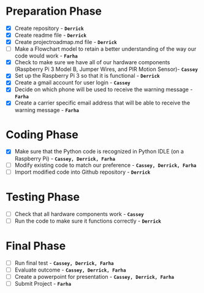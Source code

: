 
# Preparation Phase
- [x] Create repository - **`Derrick`**
- [x] Create readme file - **`Derrick`**
- [x] Create projectroadmap.md file - **`Derrick`**
- [ ] Make a Flowchart model to retain a better understanding of the way our code would work - **`Farha`**
- [x] Check to make sure we have all of our hardware components (Raspberry Pi 3 Model B, Jumper Wires, and PIR Motion Sensor)- **`Cassey`**
- [x] Set up the Raspberry Pi 3 so that it is functional - **`Derrick`**
- [x] Create a gmail account for user login - **`Cassey`**
- [x] Decide on which phone will be used to receive the warning message - **`Farha`**
- [x] Create a carrier specific email address that will be able to receive the warning message - **`Farha`**

# Coding Phase   
- [x] Make sure that the Python code is recognized in Python IDLE (on a Raspberry Pi) - **`Cassey, Derrick, Farha`**
- [ ] Modify existing code to match our preference - **`Cassey, Derrick, Farha`**
- [ ] Import modified code into Github repository - **`Derrick`**

# Testing Phase
- [ ] Check that all hardware components work - **`Cassey`**
- [ ] Run the code to make sure it functions correctly - **`Derrick`**

# Final Phase
- [ ] Run final test - **`Cassey, Derrick, Farha`**
- [ ] Evaluate outcome - **`Cassey, Derrick, Farha`**
- [ ] Create a powerpoint for presentation - **`Cassey, Derrick, Farha`**
- [ ] Submit Project - **`Farha`**
